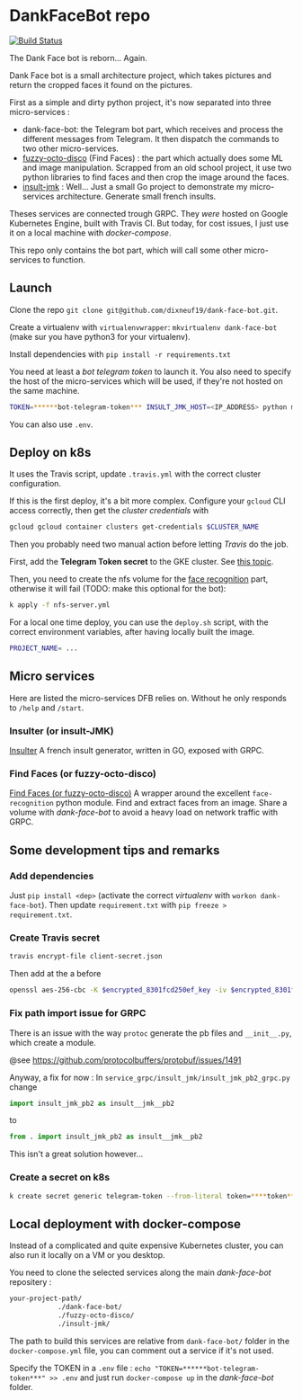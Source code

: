 # DankFaceBot repo

[![Build Status](https://travis-ci.org/dixneuf19/dank-face-bot.svg?branch=master)](https://travis-ci.org/dixneuf19/dank-face-bot)

The Dank Face bot is reborn... Again.

Dank Face bot is a small architecture project, which takes pictures and return the cropped faces it found on the pictures.

First as a simple and dirty python project, it's now separated into three micro-services :
- dank-face-bot: the Telegram bot part, which receives and process the different messages from Telegram. It then dispatch the commands to two other micro-services.
- [fuzzy-octo-disco](https://www.github.com/dixneuf19/fuzzy-octo-disco) (Find Faces) : the part which actually does some ML and image manipulation. Scrapped from an old school project, it use two python libraries to find faces and then crop the image around the faces.
- [insult-jmk](https://www.github.com/dixneuf19/insult-jmk) : Well... Just a small Go project to demonstrate my micro-services architecture. Generate small french insults.

Theses services are connected trough GRPC.
They *were* hosted on Google Kubernetes Engine, built with Travis CI.
But today, for cost issues, I just use it on a local machine with *docker-compose*.

This repo only contains the bot part, which will call some other micro-services to function.

## Launch

Clone the repo `git clone git@github.com/dixneuf19/dank-face-bot.git`.

Create a virtualenv with `virtualenvwrapper`: `mkvirtualenv dank-face-bot` (make sur you have python3 for your virtualenv).

Install dependencies with `pip install -r requirements.txt`

You need at least a *bot telegram token* to launch it. You also need to specify the host of the micro-services which will be used, if they're not hosted on the same machine.

```bash
TOKEN=******bot-telegram-token*** INSULT_JMK_HOST=<IP_ADDRESS> python main.py
```

You can also use `.env`.

## Deploy on k8s

It uses the Travis script, update `.travis.yml` with the correct cluster configuration.

If this is the first deploy, it's a bit more complex. Configure your `gcloud` CLI access correctly, then get the *cluster credentials* with

```bash
gcloud gcloud container clusters get-credentials $CLUSTER_NAME
```

Then you probably need two manual action before letting *Travis* do the job.

First, add the **Telegram Token secret** to the GKE cluster. See [this topic](###Create-a-secret-on-k8s).

Then, you need to create the nfs volume for the [face recognition](https://www.github.com/dixneuf19/fuzzy-octo-disco) part, otherwise it will fail (TODO: make this optional for the bot):

```bash
k apply -f nfs-server.yml
```

For a local one time deploy, you can use the `deploy.sh` script, with the correct environment variables, after having locally built the image.

```bash
PROJECT_NAME= ...
```

## Micro services

Here are listed the micro-services DFB relies on. Without he only responds to `/help` and `/start`.

### Insulter (or insult-JMK)

[Insulter](https://www.github.com/dixneuf19/insult-jmk)
A french insult generator, written in GO, exposed with GRPC.

### Find Faces (or fuzzy-octo-disco)

[Find Faces (or fuzzy-octo-disco)](https://www.github.com/dixneuf19/fuzzy-octo-disco)
A wrapper around the excellent `face-recognition` python module. Find and extract faces from an image. Share a volume with *dank-face-bot* to avoid a heavy load on network traffic with GRPC.

## Some development tips and remarks

### Add dependencies

Just `pip install <dep>` (activate the correct *virtualenv* with `workon dank-face-bot`).
Then update `requirement.txt` with `pip freeze > requirement.txt`.

### Create Travis secret

```bash
travis encrypt-file client-secret.json
```

Then add at the a before

```bash
openssl aes-256-cbc -K $encrypted_8301fcd250ef_key -iv $encrypted_8301fcd250ef_iv -in client-secret.json.enc -out client-secret.json -d
```

### Fix path import issue for GRPC

There is an issue with the way `protoc` generate the pb files and `__init__.py`, which create a module.

@see <https://github.com/protocolbuffers/protobuf/issues/1491>

Anyway, a fix for now : 
In `service_grpc/insult_jmk/insult_jmk_pb2_grpc.py` change 

```python
import insult_jmk_pb2 as insult__jmk__pb2
```

to

```python
from . import insult_jmk_pb2 as insult__jmk__pb2
```

This isn't a great solution however...

### Create a secret on k8s

```bash
k create secret generic telegram-token --from-literal token=****token****
```

## Local deployment with docker-compose

Instead of a complicated and quite expensive Kubernetes cluster, you can also run it locally on a VM or you desktop.

You need to clone the selected services along the main *dank-face-bot* repositery :

```bash
your-project-path/
            ./dank-face-bot/
            ./fuzzy-octo-disco/
            ./insult-jmk/
```

The path to build this services are relative from `dank-face-bot/` folder in the `docker-compose.yml` file, you can comment out a service if it's not used.

Specify the TOKEN in a `.env` file : `echo "TOKEN=******bot-telegram-token***" >> .env` and just run `docker-compose up` in the *dank-face-bot* folder.
